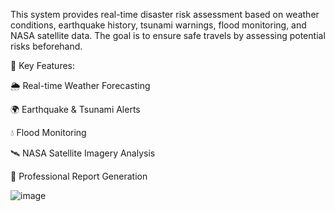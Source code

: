 This system provides real-time disaster risk assessment based on weather conditions, earthquake history, tsunami warnings, flood monitoring, and NASA satellite data.
The goal is to ensure safe travels by assessing potential risks beforehand.

📌 Key Features:

🌦 Real-time Weather Forecasting

🌍 Earthquake & Tsunami Alerts

💧 Flood Monitoring

🛰 NASA Satellite Imagery Analysis

📄 Professional Report Generation


![image](https://github.com/user-attachments/assets/90c60a70-71b6-4237-bc46-93b57a8d5f36)


